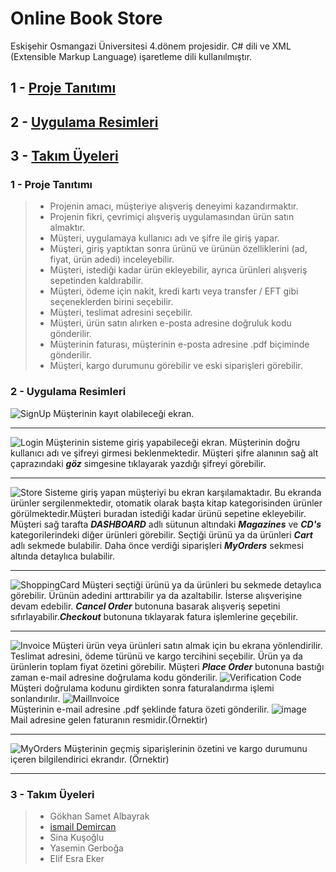 # Online Book Store
Eskişehir Osmangazi Üniversitesi 4.dönem projesidir. C# dili ve XML (Extensible Markup Language) işaretleme dili kullanılmıştır.
## 1 -  [Proje Tanıtımı](https://github.com/gokhansamet/OnlineBookStore/blob/master/README.md#proje-tan%C4%B1t%C4%B1m%C4%B1)
## 2 -  [Uygulama Resimleri](https://github.com/gokhansamet/OnlineBookStore/blob/master/README.md#uygulama-resimleri)
## 3 -  [Takım Üyeleri](https://github.com/gokhansamet/OnlineBookStore/blob/master/README.md#3---tak%C4%B1m-%C3%BCyeleri)
### 1 - Proje Tanıtımı
> - Projenin amacı, müşteriye alışveriş deneyimi kazandırmaktır.
> - Projenin fikri, çevrimiçi alışveriş uygulamasından ürün satın almaktır. 
> - Müşteri, uygulamaya kullanıcı adı ve şifre ile giriş yapar. 
> - Müşteri, giriş yaptıktan sonra ürünü ve ürünün özelliklerini (ad, fiyat, ürün adedi) inceleyebilir. 
> - Müşteri, istediği kadar ürün ekleyebilir, ayrıca ürünleri alışveriş sepetinden kaldırabilir. 
> - Müşteri, ödeme için nakit, kredi kartı veya transfer / EFT gibi seçeneklerden birini seçebilir. 
> - Müşteri, teslimat adresini seçebilir. 
> - Müşteri, ürün satın alırken e-posta adresine doğruluk kodu gönderilir.  
> - Müşterinin faturası, müşterinin e-posta adresine .pdf biçiminde gönderilir. 
> - Müşteri, kargo durumunu görebilir ve eski siparişleri görebilir.
### 2 - Uygulama Resimleri
![SignUp](https://user-images.githubusercontent.com/53264738/87994950-e3277180-caf6-11ea-8082-6ad192bccebf.png)
Müşterinin kayıt olabileceği ekran.
***
![Login](https://user-images.githubusercontent.com/53264738/87995360-f38c1c00-caf7-11ea-9003-09e77a1edcc7.png)
Müşterinin sisteme giriş yapabileceği ekran. Müşterinin doğru kullanıcı adı ve şifreyi girmesi beklenmektedir. Müşteri şifre alanının sağ alt çaprazındaki ***göz*** simgesine tıklayarak yazdığı şifreyi görebilir.
***
![Store](https://user-images.githubusercontent.com/53264738/87995670-cdb34700-caf8-11ea-936f-d228a1cf962b.png)
Sisteme giriş yapan müşteriyi bu ekran karşılamaktadır. Bu ekranda ürünler sergilenmektedir, otomatik olarak başta kitap kategorisinden ürünler görülmektedir.Müşteri buradan istediği kadar ürünü sepetine ekleyebilir. Müşteri sağ tarafta ***DASHBOARD*** adlı sütunun altındaki ***Magazines***  ve ***CD's*** kategorilerindeki diğer ürünleri görebilir. Seçtiği ürünü ya da ürünleri ***Cart*** adlı sekmede bulabilir. Daha önce verdiği siparişleri ***MyOrders*** sekmesi altında detaylıca bulabilir.
***
![ShoppingCard](https://user-images.githubusercontent.com/53264738/87996122-f8ea6600-caf9-11ea-8bff-dfe97834c2ff.png)
Müşteri seçtiği ürünü ya da ürünleri bu sekmede detaylıca görebilir. Ürünün adedini arttırabilir ya da azaltabilir. İsterse alışverişine devam edebilir. ***Cancel Order*** butonuna basarak alışveriş sepetini sıfırlayabilir.***Checkout*** butonuna tıklayarak fatura işlemlerine geçebilir.
***
![Invoice](https://user-images.githubusercontent.com/53264738/87996671-9db97300-cafb-11ea-81c8-cd40d764a4c9.png)
Müşteri ürün veya ürünleri satın almak için bu ekrana yönlendirilir. Teslimat adresini, ödeme türünü ve kargo tercihini seçebilir. Ürün ya da ürünlerin toplam fiyat özetini görebilir. Müşteri ***Place Order*** butonuna bastığı zaman e-mail adresine doğrulama kodu gönderilir.
![Verification Code](https://user-images.githubusercontent.com/53264738/87996819-00127380-cafc-11ea-94c6-7b66b88750b7.png)
Müşteri doğrulama kodunu girdikten sonra faturalandırma işlemi sonlandırılır.
![MailInvoice](https://user-images.githubusercontent.com/53264738/87997076-c2621a80-cafc-11ea-81dd-e4e34682b834.png)
<br>
Müşterinin e-mail adresine .pdf şeklinde fatura özeti gönderilir.
![image](https://user-images.githubusercontent.com/53264738/87996943-5ed7ed00-cafc-11ea-959a-193740a41034.png)<br>
Mail adresine gelen faturanın resmidir.(Örnektir)
***
![MyOrders](https://user-images.githubusercontent.com/53264738/87997165-fc332100-cafc-11ea-89ed-9f9f8ade986b.png)
Müşterinin geçmiş siparişlerinin özetini ve kargo durumunu içeren bilgilendirici ekrandır. (Örnektir)
***

### 3 - Takım Üyeleri
> - Gökhan Samet Albayrak
> - [ismail Demircan](https://github.com/ismaildemircann)
> - Sina Kuşoğlu
> - Yasemin Gerboğa
> - Elif Esra Eker
